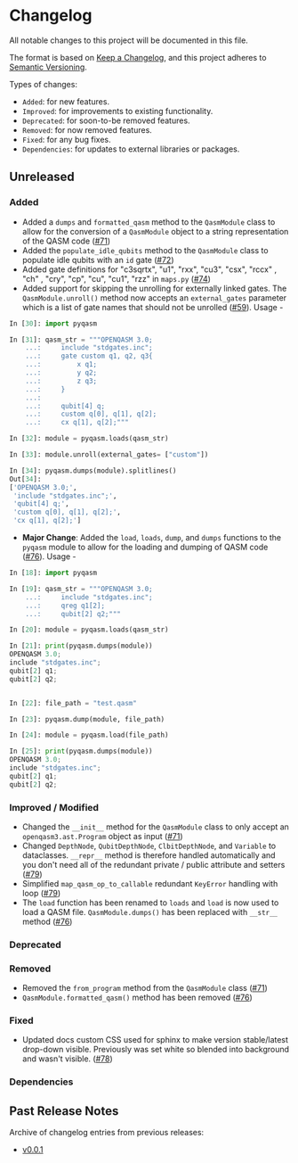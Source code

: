 # Changelog

All notable changes to this project will be documented in this file.

The format is based on [Keep a Changelog](https://keepachangelog.com/en/1.1.0/), and this project adheres to [Semantic Versioning](https://semver.org/spec/v2.0.0.html).

Types of changes:
- `Added`: for new features.
- `Improved`: for improvements to existing functionality.
- `Deprecated`: for soon-to-be removed features.
- `Removed`: for now removed features.
- `Fixed`: for any bug fixes.
- `Dependencies`: for updates to external libraries or packages.

## Unreleased

### Added
- Added a `dumps` and `formatted_qasm` method to the `QasmModule` class to allow for the conversion of a `QasmModule` object to a string representation of the QASM code ([#71](https://github.com/qBraid/pyqasm/pull/71))
- Added the `populate_idle_qubits` method to the `QasmModule` class to populate idle qubits with an `id` gate ([#72](https://github.com/qBraid/pyqasm/pull/72))
- Added gate definitions for "c3sqrtx", "u1", "rxx", "cu3", "csx", "rccx" , "ch" , "cry", "cp", "cu", "cu1", "rzz" in `maps.py` ([#74](https://github.com/qBraid/pyqasm/pull/74))
- Added support for skipping the unrolling for externally linked gates. The `QasmModule.unroll()` method now accepts an `external_gates` parameter which is a list of gate names that should not be unrolled ([#59](https://github.com/qBraid/pyqasm/pull/59)). Usage - 

```python
In [30]: import pyqasm

In [31]: qasm_str = """OPENQASM 3.0;
    ...:     include "stdgates.inc";
    ...:     gate custom q1, q2, q3{
    ...:         x q1;
    ...:         y q2;
    ...:         z q3;
    ...:     }
    ...:
    ...:     qubit[4] q;
    ...:     custom q[0], q[1], q[2];
    ...:     cx q[1], q[2];"""

In [32]: module = pyqasm.loads(qasm_str)

In [33]: module.unroll(external_gates= ["custom"])

In [34]: pyqasm.dumps(module).splitlines()
Out[34]:
['OPENQASM 3.0;',
 'include "stdgates.inc";',
 'qubit[4] q;',
 'custom q[0], q[1], q[2];',
 'cx q[1], q[2];']
```
- **Major Change**: Added the `load`, `loads`, `dump`, and `dumps` functions to the `pyqasm` module to allow for the loading and dumping of QASM code ([#76](https://github.com/qBraid/pyqasm/pull/76)). Usage - 

```python
In [18]: import pyqasm

In [19]: qasm_str = """OPENQASM 3.0;
    ...:     include "stdgates.inc";
    ...:     qreg q1[2];
    ...:     qubit[2] q2;"""

In [20]: module = pyqasm.loads(qasm_str)

In [21]: print(pyqasm.dumps(module))
OPENQASM 3.0;
include "stdgates.inc";
qubit[2] q1;
qubit[2] q2;


In [22]: file_path = "test.qasm"

In [23]: pyqasm.dump(module, file_path)

In [24]: module = pyqasm.load(file_path)

In [25]: print(pyqasm.dumps(module))
OPENQASM 3.0;
include "stdgates.inc";
qubit[2] q1;
qubit[2] q2;
```

### Improved / Modified
- Changed the `__init__` method for the `QasmModule` class to only accept an `openqasm3.ast.Program` object as input ([#71](https://github.com/qBraid/pyqasm/pull/71))
- Changed `DepthNode`, `QubitDepthNode`, `ClbitDepthNode`, and `Variable` to dataclasses. `__repr__` method is therefore handled automatically and you don't need all of the redundant private / public attribute and setters ([#79](https://github.com/qBraid/pyqasm/pull/79))
- Simplified `map_qasm_op_to_callable` redundant `KeyError` handling with loop ([#79](https://github.com/qBraid/pyqasm/pull/79))
- The `load` function has been renamed to `loads` and `load` is now used to load a QASM file. `QasmModule.dumps()` has been replaced with `__str__` method ([#76](https://github.com/qBraid/pyqasm/pull/76))

### Deprecated

### Removed
- Removed the `from_program` method from the `QasmModule` class ([#71](https://github.com/qBraid/pyqasm/pull/71))
- `QasmModule.formatted_qasm()` method has been removed ([#76](https://github.com/qBraid/pyqasm/pull/76))

### Fixed
- Updated docs custom CSS used for sphinx to make version stable/latest drop-down visible. Previously was set white so blended into background and wasn't visible. ([#78](https://github.com/qBraid/pyqasm/pull/78))

### Dependencies

## Past Release Notes

Archive of changelog entries from previous releases:

- [v0.0.1](https://github.com/qBraid/pyqasm/releases/tag/v0.0.1)

